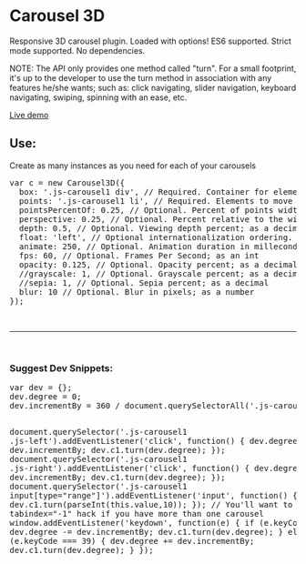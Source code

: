 # Carousel 3D
Responsive 3D carousel plugin.  Loaded with options! ES6 supported.  Strict mode supported. No dependencies.

<p>NOTE: The API only provides one method called "turn". For a small footprint, it's up to the developer to use the turn method in association with any features he/she wants; such as: click navigating, slider navigation, keyboard navigating, swiping, spinning with an ease, etc.</p>

<p><a href="http://codepen.io/clearwavedesigns/pen/QjxmxO" target="_blank">Live demo</a></p>

<h2>Use:</h2>
<p>Create as many instances as you need for each of your carousels</p>
<pre>
var c = new Carousel3D({
  box: '.js-carousel1 div', // Required. Container for elements; as selector string
  points: '.js-carousel1 li', // Required. Elements to move around; as selector string
  pointsPercentOf: 0.25, // Optional. Percent of points width, relative to the box's width
  perspective: 0.25, // Optional. Percent relative to the width; as a decimal
  depth: 0.5, // Optional. Viewing depth percent; as a decimal
  float: 'left', // Optional internationalization ordering. "Float" items to the 'left' or 'right'
  animate: 250, // Optional. Animation duration in milleconds; as an int
  fps: 60, // Optional. Frames Per Second; as an int
  opacity: 0.125, // Optional. Opacity percent; as a decimal
  //grayscale: 1, // Optional. Grayscale percent; as a decimal
  //sepia: 1, // Optional. Sepia percent; as a decimal
  blur: 10 // Optional. Blur in pixels; as a number
});
</pre>

<br/>
<hr/>
<br/>

<h3>Suggest Dev Snippets:</h3>
<pre>
var dev = {};
dev.degree = 0;
dev.incrementBy = 360 / document.querySelectorAll('.js-carousel1 li').length;

document.querySelector('.js-carousel1 .js-left').addEventListener('click', function() {
  dev.degree -= dev.incrementBy;
  dev.c1.turn(dev.degree);
});
document.querySelector('.js-carousel1 .js-right').addEventListener('click', function() {
  dev.degree += dev.incrementBy;
  dev.c1.turn(dev.degree);
});
document.querySelector('.js-carousel1 input[type="range"]').addEventListener('input', function() {
  dev.c1.turn(parseInt(this.value,10));
});
// You'll want to use the tabindex="-1" hack if you have more than one carousel
window.addEventListener('keydown', function(e) {
  if (e.keyCode === 37) {
    dev.degree -= dev.incrementBy;
    dev.c1.turn(dev.degree);
  } else if (e.keyCode === 39) {
    dev.degree += dev.incrementBy;
    dev.c1.turn(dev.degree);
  }
});
</pre>
